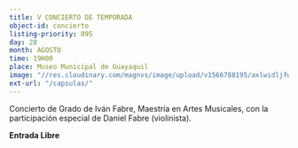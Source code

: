 ```yaml
---
title: V CONCIERTO DE TEMPORADA
object-id: concierto
listing-priority: 095
day: 28
month: AGOSTO
time: 19H00
place: Museo Municipal de Guayaquil
image: "//res.cloudinary.com/magnvs/image/upload/v1566788195/axlwidljfwn4n55qojkr.jpg"
ext-url: "/capsulas/"
---
```


Concierto de Grado de Iván Fabre, Maestría en Artes Musicales, con la participación especial de Daniel Fabre (violinista).

**Entrada Libre**
